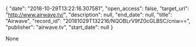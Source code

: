 {
  "date": "2018-10-29T13:22:16.307581", 
  "open_access": false, 
  "target_url": "http://www.airwave.tv/", 
  "description": null, 
  "end_date": null, 
  "title": "Airwave", 
  "record_id": "20181029T132216/NQOBLrV9fZ0cGLBSC/cniw==", 
  "publisher": "airwave.tv", 
  "start_date": null
}

None